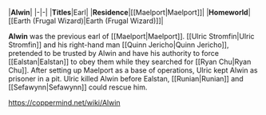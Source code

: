 |**Alwin**|
|-|-|
|**Titles**|Earl|
|**Residence**|[[Maelport\|Maelport]]|
|**Homeworld**|[[Earth (Frugal Wizard)\|Earth (Frugal Wizard)]]|

**Alwin** was the previous earl of [[Maelport\|Maelport]]. [[Ulric Stromfin\|Ulric Stromfin]] and his right-hand man [[Quinn Jericho\|Quinn Jericho]], pretended to be trusted by Alwin and have his authority to force [[Ealstan\|Ealstan]] to obey them while they searched for [[Ryan Chu\|Ryan Chu]]. After setting up Maelport as a base of operations, Ulric kept Alwin as prisoner in a pit. Ulric killed Alwin before Ealstan, [[Runian\|Runian]] and [[Sefawynn\|Sefawynn]] could rescue him.



https://coppermind.net/wiki/Alwin